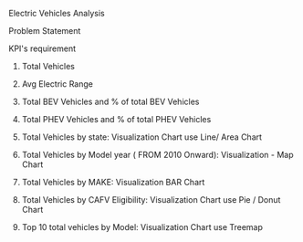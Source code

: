 Electric Vehicles Analysis

Problem Statement

KPI's requirement

1. Total Vehicles
2. Avg Electric Range 
3. Total BEV Vehicles and % of total  BEV Vehicles
4. Total PHEV Vehicles and % of total  PHEV Vehicles

1. Total Vehicles by state: Visualization Chart use Line/ Area Chart
2. Total Vehicles by Model year ( FROM 2010 Onward):  Visualization - Map Chart
3. Total Vehicles by MAKE:  Visualization BAR Chart
4. Total Vehicles by CAFV Eligibility: Visualization Chart use Pie / Donut  Chart
5. Top 10 total vehicles by Model:  Visualization Chart use Treemap
